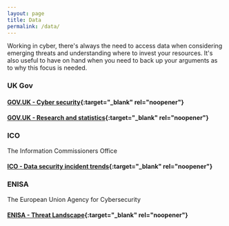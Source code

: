 ```yaml
---
layout: page
title: Data
permalink: /data/
---
```


Working in cyber, there's always the need to access data when considering emerging threats and understanding where to invest your resources. It's also useful to have on hand when you need to back up your arguments as to why this focus is needed.

### UK Gov

#### [GOV.UK - Cyber security](https://www.gov.uk/government/cyber-security){:target="_blank" rel="noopener"}

#### [GOV.UK - Research and statistics](https://www.gov.uk/search/research-and-statistics?topic=67f50352-bc30-482f-a2d0-a05714e3cea8){:target="_blank" rel="noopener"}

### ICO

The Information Commissioners Office 

#### [ICO - Data security incident trends](https://ico.org.uk/action-weve-taken/data-security-incident-trends/){:target="_blank" rel="noopener"}

### ENISA

The European Union Agency for Cybersecurity 

#### [ENISA - Threat Landscape](https://www.enisa.europa.eu/topics/cyber-threats/threats-and-trends){:target="_blank" rel="noopener"}